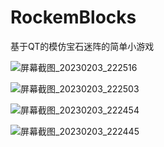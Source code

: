 # RockemBlocks
基于QT的模仿宝石迷阵的简单小游戏

![屏幕截图_20230203_222516](https://user-images.githubusercontent.com/106855944/216627660-de0e87bd-e12d-4a39-9b76-7127c7fd58a7.png)

![屏幕截图_20230203_222503](https://user-images.githubusercontent.com/106855944/216627663-0183ef00-777e-4fbf-bc2b-03b3321b4f5e.png)

![屏幕截图_20230203_222454](https://user-images.githubusercontent.com/106855944/216627672-5375bfa5-b3b7-4269-bf0c-08c8dd176f20.png)

![屏幕截图_20230203_222445](https://user-images.githubusercontent.com/106855944/216627693-0d690ecd-b9e9-4516-9d65-5ca170a147d8.png)
